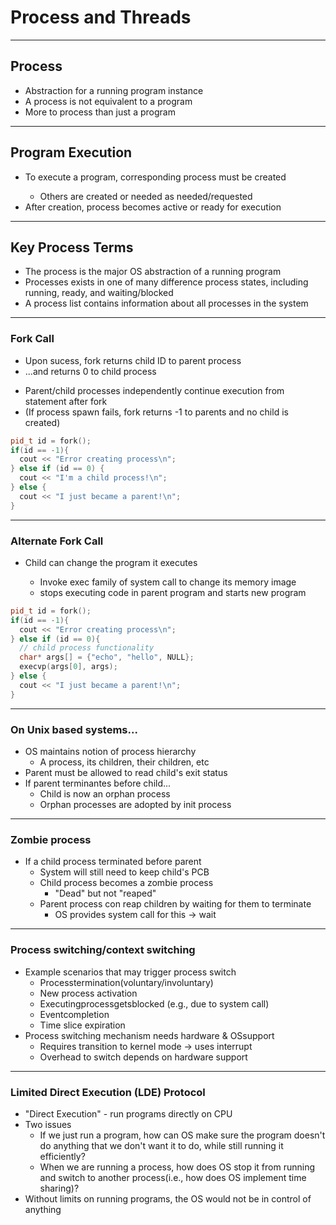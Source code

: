 # Process and Threads
---

## Process
<ul>
  <li>Abstraction for a running program instance</li>
  <li>A process is not equivalent to a program</li>
  <li>More to process than just a program</li>
</ul>

---
## Program Execution
<ul>
  <li>To execute a program, corresponding process must be created</li>
  <ul>
      <li>Others are created or needed as needed/requested</li>
    </ul>
  <li>After creation, process becomes active or ready for execution</li>
</ul>

---
## Key Process Terms
<ul>
  <li>The process is the major OS abstraction of a running program</li>
  <li>Processes exists in one of many difference process states, including running, ready, and waiting/blocked</li>
  <li>A process list contains information about all processes in the system</li>
</ul>

---
### Fork Call
<ul>
  <li>Upon sucess, fork returns child ID to parent process</li>
  <li>...and returns 0 to child process</li>
</ul>

<ul>
  <li>Parent/child processes independently continue execution from statement after fork</li>
  <li>(If process spawn fails, fork returns -1 to parents and no child is created)</li>
</ul>

```c++
pid_t id = fork();
if(id == -1){
  cout << "Error creating process\n";
} else if (id == 0) {
  cout << "I'm a child process!\n";
} else {
  cout << "I just became a parent!\n";
}
```
---

### Alternate Fork Call

<ul>
  <li>Child can change the program it executes</li>
    <ul>
      <li>Invoke exec family of system call to change its memory image</li>
      <li>stops executing code in parent program and starts new program</li>
    </ul>
</ul>


```c++
pid_t id = fork();
if(id == -1){
  cout << "Error creating process\n";
} else if (id == 0){
  // child process functionality
  char* args[] = {"echo", "hello", NULL};
  execvp(args[0], args);
} else {
  cout << "I just became a parent!\n";
}
```

---
### On Unix based systems...

* OS maintains notion of process hierarchy
  * A process, its children, their children, etc
* Parent must be allowed to read child's exit status
* If parent terminantes before child...
  * Child is now an orphan process
  * Orphan processes are adopted by init process

---
### Zombie process
- If a child process terminated before parent
  - System will still need to keep child's PCB
  - Child process becomes a zombie process
    - "Dead" but not "reaped"
  - Parent process con reap children by waiting for them to terminate
    - OS provides system call for this -> wait

---
### Process switching/context switching
- Example scenarios that may trigger process switch
  - Processtermination(voluntary/involuntary)
  - New process activation
  - Executingprocessgetsblocked (e.g., due to system call)
  - Eventcompletion
  - Time slice expiration
- Process switching mechanism needs hardware & OSsupport
  - Requires transition to kernel mode -> uses interrupt
  - Overhead to switch depends on hardware support

---
### Limited Direct Execution (LDE) Protocol
- "Direct Execution" - run programs directly on CPU
- Two issues
  - If we just run a program, how can OS make sure the program doesn't do anything that we don't want it to do, while still running it efficiently?
  - When we are running a process, how does OS stop it from running and switch to another process(i.e., how does OS implement time sharing)?
- Without limits on running programs, the OS would not be in control of anything
